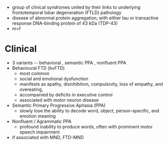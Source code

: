 - group of clinical syndromes united by their links to underlying frontotemporal lobar degeneration (FTLD) pathology 
- disease of abnormal protein aggregation, with either tau or transactive response DNA-binding protein of 43 kDa (TDP-43) 
- m>f 
# Clinical 
- 3 variants -- behavioral , semantic PPA , nonfluent PPA 
- Behavioural FTD (bvFTD)
	- most common 
	- social and emotional dysfunction 
	- manifests as apathy, disinhibition, compulsivity, loss of empathy, and overeating, 
	- accompanied by deficits in executive control 
	- associated with motor neuron disease 
- Semantic Primary Progressive Aphasia (PPA)
	- slowly lose the ability to decode word, object, person-specific, and emotion meaning 
- Nonfluent / Agrammatic PPA 
	- profound inability to produce words, often with prominent motor speech impairment 
- if associated with MND, FTD-MND 